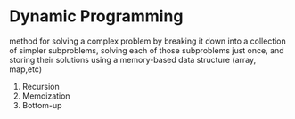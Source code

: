 # Dynamic Programming

 method for solving a complex problem by breaking it down into a collection of simpler subproblems, solving each of those subproblems just once, and storing their solutions using a memory-based data structure (array, map,etc)
 
 1. Recursion
 2. Memoization
 3. Bottom-up
 
 
